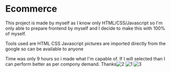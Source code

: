 # Ecommerce
This project is made by myself as I know only HTML/CSS/Javascript 
so I'm only able to prepare frontend by myself and
I decide to make this with 100% of myself.

Tools used are
HTML
CSS
Javascript
pictures are imported directly from the google so can be available to anyone

Time was only 9 hours so i made what I'm capable of.
If I will selected than I can perform better as per compony demand.
Thanks![2](https://user-images.githubusercontent.com/105154066/222170270-776ebde7-ccee-4c42-917c-0d09394cb5ba.png)
![1](https://user-images.githubusercontent.com/105154066/222170352-19654c87-4257-462f-a58a-c3035a5aa789.png)
![3](https://user-images.githubusercontent.com/105154066/222170366-108c3dc4-dca8-4b18-a5aa-96ac5d189d97.png)

